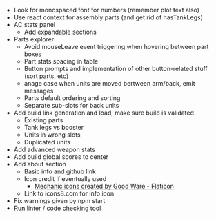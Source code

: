 * Look for monospaced font for numbers (remember plot text also)
* Use react context for assembly parts (and get rid of hasTankLegs)
* AC stats panel
	* Add expandable sections
* Parts explorer
	* Avoid mouseLeave event triggering when hovering between part boxes
	* Part stats spacing in table
	* Button prompts and implementation of other button-related stuff (sort parts, etc)
	* anage case when units are moved bertween arm/back, emit messages
	* Parts default ordering and sorting
	* Separate sub-slots for back units
* Add build link generation and load, make sure build is validated
	* Existing parts
	* Tank legs vs booster
	* Units in wrong slots
	* Duplicated units
* Add advanced weapon stats
* Add build global scores to center
* Add about section
	* Basic info and github link
	* Icon credit if eventually used
		* <a href="https://www.flaticon.com/free-icons/mechanic" title="mechanic icons">Mechanic icons created by Good Ware - Flaticon</a>
	* Link to icons8.com for info icon
* Fix warnings given by npm start
* Run linter / code checking tool